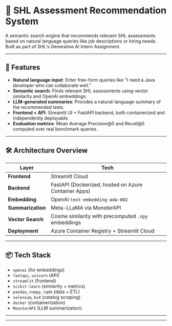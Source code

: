 # 🧠 SHL Assessment Recommendation System

A semantic search engine that recommends relevant SHL assessments based on natural language queries like job descriptions or hiring needs. Built as part of SHL's Generative AI Intern Assignment.

---

## 🚀 Features

- **Natural language input**: Enter free-form queries like “I need a Java developer who can collaborate well.”
- **Semantic search**: Finds relevant SHL assessments using vector similarity and OpenAI embeddings.
- **LLM-generated summaries**: Provides a natural-language summary of the recommended tests.
- **Frontend + API**: Streamlit UI + FastAPI backend, both containerized and independently deployable.
- **Evaluation metrics**: Mean Average Precision@5 and Recall@5 computed over real benchmark queries.

---

## 🛠️ Architecture Overview

| Layer       | Tech |
|-------------|------|
| **Frontend** | Streamlit Cloud |
| **Backend**  | FastAPI (Dockerized, hosted on Azure Container Apps) |
| **Embedding** | OpenAI `text-embedding-ada-002` |
| **Summarization** | Meta-LLaMA via MonsterAPI |
| **Vector Search** | Cosine similarity with precomputed `.npy` embeddings |
| **Deployment** | Azure Container Registry + Streamlit Cloud |

---

## 📦 Tech Stack

- `openai` (for embeddings)
- `fastapi`, `uvicorn` (API)
- `streamlit` (frontend)
- `scikit-learn` (similarity + metrics)
- `pandas`, `numpy`, `tqdm` (data + ETL)
- `selenium`, `bs4` (catalog scraping)
- `docker` (containerization)
- `MonsterAPI` (LLM summarization)

---

<!-- ## 🧪 Evaluation

We used the provided `Test_DATA.csv` benchmark set for accuracy evaluation.

| Metric     | Value |
|------------|-------|
| **MAP@5**  | `0.347` |
| **Recall@5** | `0.411` |

Evaluation pipeline computes per-query average precision and recall by comparing predicted test names to the annotated ground truth. -->

---